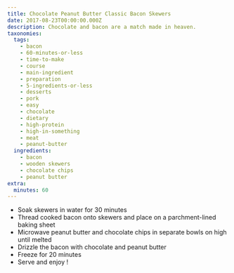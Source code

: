 ```yaml
---
title: Chocolate Peanut Butter Classic Bacon Skewers
date: 2017-08-23T00:00:00.000Z
description: Chocolate and bacon are a match made in heaven.
taxonomies:
  tags:
    - bacon
    - 60-minutes-or-less
    - time-to-make
    - course
    - main-ingredient
    - preparation
    - 5-ingredients-or-less
    - desserts
    - pork
    - easy
    - chocolate
    - dietary
    - high-protein
    - high-in-something
    - meat
    - peanut-butter
  ingredients:
    - bacon
    - wooden skewers
    - chocolate chips
    - peanut butter
extra:
  minutes: 60
---
```

 - Soak skewers in water for 30 minutes
 - Thread cooked bacon onto skewers and place on a parchment-lined baking sheet
 - Microwave peanut butter and chocolate chips in separate bowls on high until melted
 - Drizzle the bacon with chocolate and peanut butter
 - Freeze for 20 minutes
 - Serve and enjoy !
